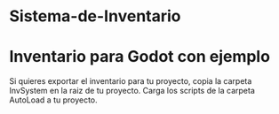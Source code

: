 # Sistema-de-Inventario

# Inventario para Godot con ejemplo

  Si quieres exportar el inventario para tu proyecto, copia la carpeta InvSystem en la raiz de tu proyecto. Carga los scripts de la carpeta AutoLoad a tu proyecto.  
